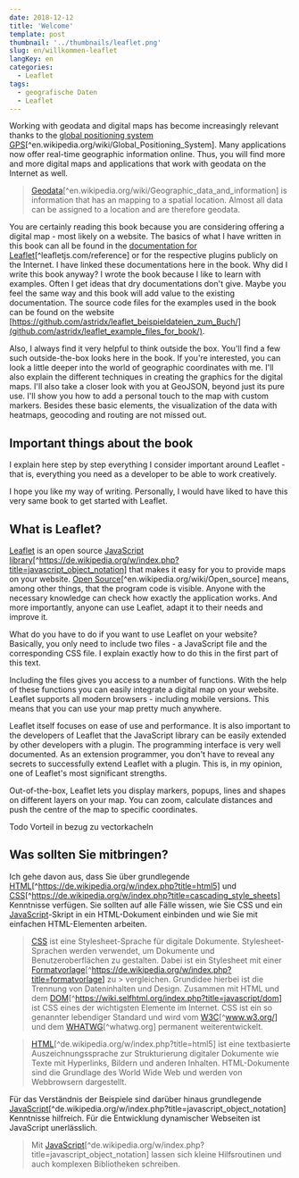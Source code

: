 ```yaml
---
date: 2018-12-12
title: 'Welcome'
template: post
thumbnail: '../thumbnails/leaflet.png'
slug: en/willkommen-leaflet
langKey: en
categories:
  - Leaflet
tags:
  - geografische Daten
  - Leaflet
---
```


Working with geodata and digital maps has become increasingly relevant thanks to the [global positioning system GPS](https://en.wikipedia.org/wiki/Global_Positioning_System)[^en.wikipedia.org/wiki/Global_Positioning_System]. Many applications now offer real-time geographic information online. Thus, you will find more and more digital maps and applications that work with geodata on the Internet as well.

> [Geodata](https://en.wikipedia.org/wiki/Geographic_data_and_information)[^en.wikipedia.org/wiki/Geographic_data_and_information] is information that has an mapping to a spatial location. Almost all data can be assigned to a location and are therefore geodata.

You are certainly reading this book because you are considering offering a digital map - most likely on a website. The basics of what I have written in this book can all be found in the [documentation for Leaflet](https://leafletjs.com/reference)[^leafletjs.com/reference] or for the respective plugins publicly on the Internet. I have linked these documentations here in the book. Why did I write this book anyway? I wrote the book because I like to learn with examples. Often I get ideas that dry documentations don't give. Maybe you feel the same way and this book will add value to the existing documentation. The source code files for the examples used in the book can be found on the website [https://github.com/astridx/leaflet_beispieldateien_zum_Buch/](github.com/astridx/leaflet_example_files_for_book/).

Also, I always find it very helpful to think outside the box. You'll find a few such outside-the-box looks here in the book. If you're interested, you can look a little deeper into the world of geographic coordinates with me. I'll also explain the different techniques in creating the graphics for the digital maps. I'll also take a closer look with you at GeoJSON, beyond just its pure use. I'll show you how to add a personal touch to the map with custom markers. Besides these basic elements, the visualization of the data with heatmaps, geocoding and routing are not missed out.

## Important things about the book

I explain here step by step everything I consider important around Leaflet - that is, everything you need as a developer to be able to work creatively.

I hope you like my way of writing. Personally, I would have liked to have this very same book to get started with Leaflet.

## What is Leaflet?

[Leaflet](https://leafletjs.com/reference) is an open source [JavaScript library](https://de.wikipedia.org/w/index.php?title=JavaScript_Object_Notation)[^https://de.wikipedia.org/w/index.php?title=javascript_object_notation] that makes it easy for you to provide maps on your website. [Open Source](https://en.wikipedia.org/wiki/Open_source)[^en.wikipedia.org/wiki/Open_source] means, among other things, that the program code is visible. Anyone with the necessary knowledge can check how exactly the application works. And more importantly, anyone can use Leaflet, adapt it to their needs and improve it.

What do you have to do if you want to use Leaflet on your website? Basically, you only need to include two files - a JavaScript file and the corresponding CSS file. I explain exactly how to do this in the first part of this text.

Including the files gives you access to a number of functions. With the help of these functions you can easily integrate a digital map on your website. Leaflet supports all modern browsers - including mobile versions. This means that you can use your map pretty much anywhere.

Leaflet itself focuses on ease of use and performance. It is also important to the developers of Leaflet that the JavaScript library can be easily extended by other developers with a plugin. The programming interface is very well documented. As an extension programmer, you don't have to reveal any secrets to successfully extend Leaflet with a plugin. This is, in my opinion, one of Leaflet's most significant strengths.

Out-of-the-box, Leaflet lets you display markers, popups, lines and shapes on different layers on your map. You can zoom, calculate distances and push the centre of the map to specific coordinates.

Todo Vorteil in bezug zu vectorkacheln

## Was sollten Sie mitbringen?

Ich gehe davon aus, dass Sie über grundlegende [HTML](https://de.wikipedia.org/w/index.php?title=HTML5)[^https://de.wikipedia.org/w/index.php?title=html5] und [CSS](https://de.wikipedia.org/w/index.php?title=Cascading_Style_Sheets)[^https://de.wikipedia.org/w/index.php?title=cascading_style_sheets] Kenntnisse verfügen. Sie sollten auf alle Fälle wissen, wie Sie CSS und ein [JavaScript](https://de.wikipedia.org/w/index.php?title=JavaScript_Object_Notation)-Skript in ein HTML-Dokument einbinden und wie Sie mit einfachen HTML-Elementen arbeiten.

> [CSS](http://www.w3.org/Style/CSS/) ist eine Stylesheet-Sprache für digitale Dokumente. Stylesheet-Sprachen werden verwendet, um Dokumente und Benutzeroberflächen zu gestalten. Dabei ist ein Stylesheet mit einer [Formatvorlage](https://de.wikipedia.org/w/index.php?title=Formatvorlage)[^https://de.wikipedia.org/w/index.php?title=formatvorlage] zu > vergleichen. Grundidee hierbei ist die Trennung von Dateninhalten und Design. Zusammen mit HTML und dem [DOM](https://wiki.selfhtml.org/index.php?title=JavaScript/DOM)[^https://wiki.selfhtml.org/index.php?title=javascript/dom] ist CSS eines der wichtigsten Elemente im Internet. CSS ist ein so genannter lebendiger Standard und wird vom [W3C](https://www.w3.org/)[^www.w3.org/] und dem [WHATWG](https://whatwg.org/)[^whatwg.org] permanent weiterentwickelt.

> [HTML](https://de.wikipedia.org/w/index.php?title=HTML5)[^de.wikipedia.org/w/index.php?title=html5] ist eine textbasierte Auszeichnungssprache zur Strukturierung digitaler Dokumente wie Texte mit Hyperlinks, Bildern und anderen Inhalten. HTML-Dokumente sind die Grundlage des World Wide Web und werden von Webbrowsern dargestellt.

Für das Verständnis der Beispiele sind darüber hinaus grundlegende [JavaScript](https://de.wikipedia.org/w/index.php?title=JavaScript_Object_Notation)[^de.wikipedia.org/w/index.php?title=javascript_object_notation] Kenntnisse hilfreich. Für die Entwicklung dynamischer Webseiten ist JavaScript unerlässlich.

> Mit [JavaScript](https://de.wikipedia.org/w/index.php?title=JavaScript_Object_Notation)[^de.wikipedia.org/w/index.php?title=javascript_object_notation] lassen sich kleine Hilfsroutinen und auch komplexen Bibliotheken schreiben.
